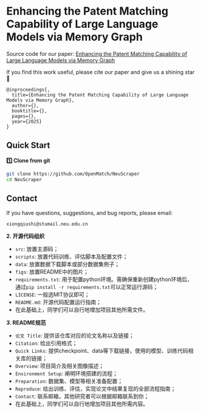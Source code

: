 # Enhancing the Patent Matching Capability of Large Language Models via Memory Graph

Source code for our paper: 
[Enhancing the Patent Matching Capability of Large Language Models via Memory Graph](https://arxiv.org)


If you find this work useful, please cite our paper and give us a shining star 🌟

```
@inproceedings{,
  title={Enhancing the Patent Matching Capability of Large Language Models via Memory Graph},
  author={},
  booktitle={},
  pages={},
  year={2025}
}
```

## Quick Start

**1️⃣ Clone from git**

```bash
git clone https://github.com/OpenMatch/NeuScraper
cd NeuScraper
```


## Contact

If you have questions, suggestions, and bug reports, please email:
```
xiongqiushi@stumail.neu.edu.cn
```

**2. 开源代码组织**

* `src`: 放置主源码；
* `scripts`: 放置代码训练、评估脚本及配置文件；
* `data`: 放置数据下载脚本或部分数据集例子；
* `figs`: 放置README中的图片；
* `requirements.txt`: 用于配置python环境。需确保重新创建python环境后，通过`pip install -r requirements.txt`可以正常运行源码；
* `LICENSE`: 一般选MIT协议即可；
* `README.md`: 开源代码配置运行指南；
* 在此基础上，同学们可以自行地增加项目其他所需文件。


**3. README规范**

* `论文 Title`: 提供该仓库对应的论文名称以及链接；
* `Citation`: 给出引用格式；
* `Quick Links`: 提供checkpoint、data等下载链接，使用的模型、训练代码相关库的链接；
* `Overview`: 项目简介及相关图像描述；
* `Environment Setup`: 阐明环境搭建的流程；
* `Preparation`: 数据集、模型等相关准备配置；
* `Reproduce`: 给出训练、评估，实现论文中结果复现的全部流程指南；
* `Contact`: 联系邮箱，其他研究者可以根据邮箱联系到你；
* 在此基础上，同学们可以自行地增加项目其他所需内容。






